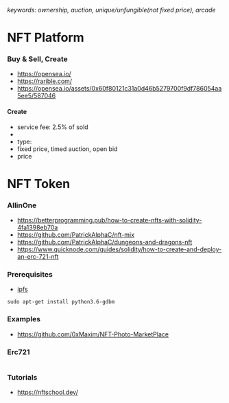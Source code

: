 
*keywords: ownership, auction, unique/unfungible(not fixed price), arcade*
# NFT Platform
### Buy & Sell, Create
- https://opensea.io/
- https://rarible.com/
- https://opensea.io/assets/0x60f80121c31a0d46b5279700f9df786054aa5ee5/587046
#### Create
- service fee: 2.5% of sold
- 
- type:  
- fixed price, timed auction, open bid
- price
# NFT Token
### AllinOne
- https://betterprogramming.pub/how-to-create-nfts-with-solidity-4fa1398eb70a
- https://github.com/PatrickAlphaC/nft-mix
- https://github.com/PatrickAlphaC/dungeons-and-dragons-nft
- https://www.quicknode.com/guides/solidity/how-to-create-and-deploy-an-erc-721-nft
### Prerequisites
- [ipfs](https://ipfs.io/#install)
```
sudo apt-get install python3.6-gdbm
```
### Examples
- https://github.com/0xMaxim/NFT-Photo-MarketPlace

### Erc721
```

```
### Tutorials
- https://nftschool.dev/
